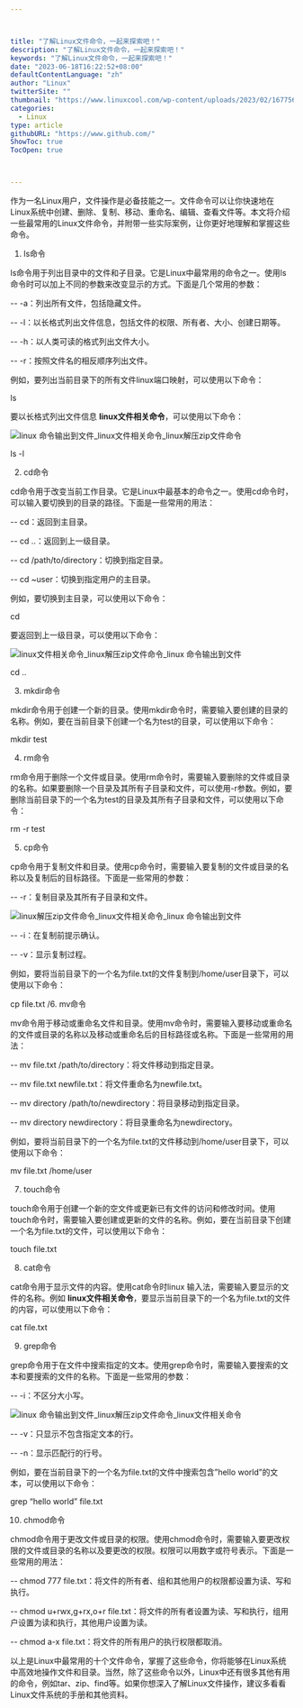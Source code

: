 ```yaml
---



title: "了解Linux文件命令，一起来探索吧！"
description: "了解Linux文件命令，一起来探索吧！"
keywords: "了解Linux文件命令，一起来探索吧！"
date: "2023-06-18T16:22:52+08:00"
defaultContentLanguage: "zh"
author: "Linux"
twitterSite: ""
thumbnail: "https://www.linuxcool.com/wp-content/uploads/2023/02/1677564535788_0.png"
categories:
  - Linux
type: article
githubURL: "https://www.github.com/"
ShowToc: true
TocOpen: true



---
```


作为一名Linux用户，文件操作是必备技能之一。文件命令可以让你快速地在Linux系统中创建、删除、复制、移动、重命名、编辑、查看文件等。本文将介绍一些最常用的Linux文件命令，并附带一些实际案例，让你更好地理解和掌握这些命令。

1. ls命令

ls命令用于列出目录中的文件和子目录。它是Linux中最常用的命令之一。使用ls命令时可以加上不同的参数来改变显示的方式。下面是几个常用的参数：

-- -a：列出所有文件，包括隐藏文件。

-- -l：以长格式列出文件信息，包括文件的权限、所有者、大小、创建日期等。

-- -h：以人类可读的格式列出文件大小。

-- -r：按照文件名的相反顺序列出文件。

例如，要列出当前目录下的所有文件linux端口映射，可以使用以下命令：

ls

要以长格式列出文件信息 **linux文件相关命令**，可以使用以下命令：

![linux 命令输出到文件_linux文件相关命令_linux解压zip文件命令](https://www.linuxcool.com/wp-content/uploads/2023/02/1677564535788_0.png)

ls -l

2. cd命令

cd命令用于改变当前工作目录。它是Linux中最基本的命令之一。使用cd命令时，可以输入要切换到的目录的路径。下面是一些常用的用法：

-- cd：返回到主目录。

-- cd ..：返回到上一级目录。

-- cd /path/to/directory：切换到指定目录。

-- cd ~user：切换到指定用户的主目录。

例如，要切换到主目录，可以使用以下命令：

cd

要返回到上一级目录，可以使用以下命令：

![linux文件相关命令_linux解压zip文件命令_linux 命令输出到文件](https://www.linuxcool.com/wp-content/uploads/2023/02/1677564535788_1.png)

cd ..

3. mkdir命令

mkdir命令用于创建一个新的目录。使用mkdir命令时，需要输入要创建的目录的名称。例如，要在当前目录下创建一个名为test的目录，可以使用以下命令：

mkdir test

4. rm命令

rm命令用于删除一个文件或目录。使用rm命令时，需要输入要删除的文件或目录的名称。如果要删除一个目录及其所有子目录和文件，可以使用-r参数。例如，要删除当前目录下的一个名为test的目录及其所有子目录和文件，可以使用以下命令：

rm -r test

5. cp命令

cp命令用于复制文件和目录。使用cp命令时，需要输入要复制的文件或目录的名称以及复制后的目标路径。下面是一些常用的参数：

-- -r：复制目录及其所有子目录和文件。

![linux解压zip文件命令_linux文件相关命令_linux 命令输出到文件](https://www.linuxcool.com/wp-content/uploads/2023/02/1677564535788_2.png)

-- -i：在复制前提示确认。

-- -v：显示复制过程。

例如，要将当前目录下的一个名为file.txt的文件复制到/home/user目录下，可以使用以下命令：

cp file.txt /6. mv命令

mv命令用于移动或重命名文件和目录。使用mv命令时，需要输入要移动或重命名的文件或目录的名称以及移动或重命名后的目标路径或名称。下面是一些常用的用法：

-- mv file.txt /path/to/directory：将文件移动到指定目录。

-- mv file.txt newfile.txt：将文件重命名为newfile.txt。

-- mv directory /path/to/newdirectory：将目录移动到指定目录。

-- mv directory newdirectory：将目录重命名为newdirectory。

例如，要将当前目录下的一个名为file.txt的文件移动到/home/user目录下，可以使用以下命令：

mv file.txt /home/user

7. touch命令

touch命令用于创建一个新的空文件或更新已有文件的访问和修改时间。使用touch命令时，需要输入要创建或更新的文件的名称。例如，要在当前目录下创建一个名为file.txt的文件，可以使用以下命令：

touch file.txt

8. cat命令

cat命令用于显示文件的内容。使用cat命令时linux 输入法，需要输入要显示的文件的名称。例如 **linux文件相关命令**，要显示当前目录下的一个名为file.txt的文件的内容，可以使用以下命令：

cat file.txt

9. grep命令

grep命令用于在文件中搜索指定的文本。使用grep命令时，需要输入要搜索的文本和要搜索的文件的名称。下面是一些常用的参数：

-- -i：不区分大小写。

![linux 命令输出到文件_linux解压zip文件命令_linux文件相关命令](https://www.linuxcool.com/wp-content/uploads/2023/02/1677564535788_3.png)

-- -v：只显示不包含指定文本的行。

-- -n：显示匹配行的行号。

例如，要在当前目录下的一个名为file.txt的文件中搜索包含”hello world”的文本，可以使用以下命令：

grep “hello world” file.txt

10. chmod命令

chmod命令用于更改文件或目录的权限。使用chmod命令时，需要输入要更改权限的文件或目录的名称以及要更改的权限。权限可以用数字或符号表示。下面是一些常用的用法：

-- chmod 777 file.txt：将文件的所有者、组和其他用户的权限都设置为读、写和执行。

-- chmod u+rwx,g+rx,o+r file.txt：将文件的所有者设置为读、写和执行，组用户设置为读和执行，其他用户设置为读。

-- chmod a-x file.txt：将文件的所有用户的执行权限都取消。

以上是Linux中最常用的十个文件命令，掌握了这些命令，你将能够在Linux系统中高效地操作文件和目录。当然，除了这些命令以外，Linux中还有很多其他有用的命令，例如tar、zip、find等。如果你想深入了解Linux文件操作，建议多看看Linux文件系统的手册和其他资料。